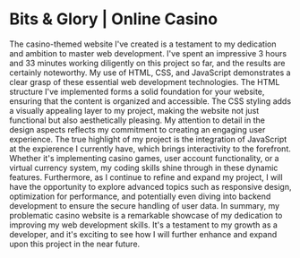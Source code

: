 # Bits & Glory | Online Casino

The casino-themed website I've created is a testament to my dedication and ambition to master web development. I've 
spent an impressive 3 hours and 33 minutes working diligently on this project so far, and the results are certainly noteworthy.
My use of HTML, CSS, and JavaScript demonstrates a clear grasp of these essential web development technologies. 
The HTML structure I've implemented forms a solid foundation for your website, ensuring that the content is organized and 
accessible. The CSS styling adds a visually appealing layer to my project, making the website not just functional but also 
aesthetically pleasing. My attention to detail in the design aspects reflects my commitment to creating an engaging user experience. 
The true highlight of my project is the integration of JavaScript at the expierence I currently have, which brings interactivity to the 
forefront. Whether it's implementing casino games, user account functionality, or a virtual currency system, my coding skills shine through 
in these dynamic features. Furthermore, as I continue to refine and expand my project, I will have the opportunity to explore advanced 
topics such as responsive design, optimization for performance, and potentially even diving into backend development to ensure the secure handling of 
user data. In summary, my problematic casino website is a remarkable showcase of my  dedication to improving my web development skills. It's a 
testament to my growth as a developer, and it's exciting to see how I will further enhance and expand upon this project 
in the near future.
